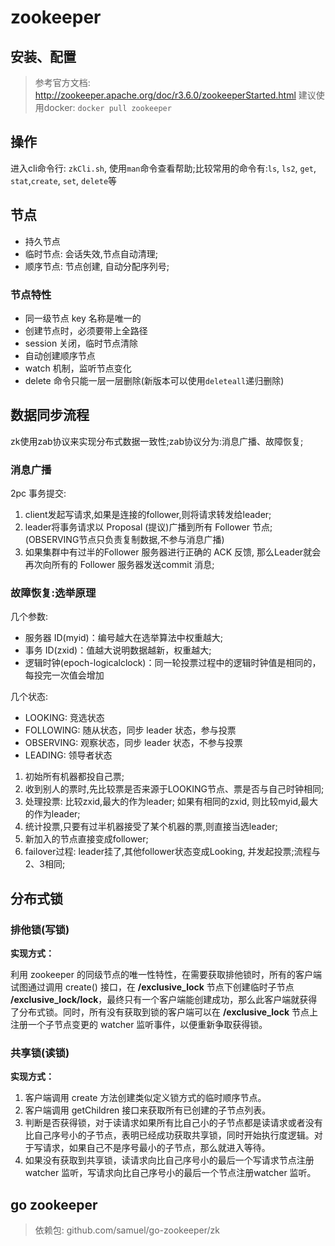 # zookeeper
## 安装、配置
> 参考官方文档: http://zookeeper.apache.org/doc/r3.6.0/zookeeperStarted.html
建议使用docker: `docker pull zookeeper`

## 操作
进入cli命令行: `zkCli.sh`, 使用`man`命令查看帮助;比较常用的命令有:`ls`, `ls2`, `get`, `stat`,`create`, `set`, `delete`等

## 节点
- 持久节点
- 临时节点: 会话失效,节点自动清理;
- 顺序节点: 节点创建, 自动分配序列号;

### 节点特性
- 同一级节点 key 名称是唯一的
- 创建节点时，必须要带上全路径
- session 关闭，临时节点清除
- 自动创建顺序节点
- watch 机制，监听节点变化
- delete 命令只能一层一层删除(新版本可以使用`deleteall`递归删除)

## 数据同步流程
zk使用zab协议来实现分布式数据一致性;zab协议分为:消息广播、故障恢复;
### 消息广播
2pc 事务提交: 
1. client发起写请求,如果是连接的follower,则将请求转发给leader;
2. leader将事务请求以 Proposal (提议)广播到所有 Follower 节点;(OBSERVING节点只负责复制数据,不参与消息广播)
3. 如果集群中有过半的Follower 服务器进行正确的 ACK 反馈, 那么Leader就会再次向所有的 Follower 服务器发送commit 消息;

### 故障恢复:选举原理
几个参数:
- 服务器 ID(myid)：编号越大在选举算法中权重越大;
- 事务 ID(zxid)：值越大说明数据越新，权重越大;
- 逻辑时钟(epoch-logicalclock)：同一轮投票过程中的逻辑时钟值是相同的，每投完一次值会增加

几个状态:
- LOOKING: 竞选状态
- FOLLOWING: 随从状态，同步 leader 状态，参与投票
- OBSERVING: 观察状态，同步 leader 状态，不参与投票
- LEADING: 领导者状态

1. 初始所有机器都投自己票;
2. 收到别人的票时,先比较票是否来源于LOOKING节点、票是否与自己时钟相同;
3. 处理投票: 比较zxid,最大的作为leader; 如果有相同的zxid, 则比较myid,最大的作为leader;
4. 统计投票,只要有过半机器接受了某个机器的票,则直接当选leader;
5. 新加入的节点直接变成follower;
6. failover过程: leader挂了,其他follower状态变成Looking, 并发起投票;流程与2、3相同;

## 分布式锁
### 排他锁(写锁)

**实现方式：**

利用 zookeeper 的同级节点的唯一性特性，在需要获取排他锁时，所有的客户端试图通过调用 create() 接口，在 **/exclusive_lock** 节点下创建临时子节点 **/exclusive_lock/lock**，最终只有一个客户端能创建成功，那么此客户端就获得了分布式锁。同时，所有没有获取到锁的客户端可以在 **/exclusive_lock** 节点上注册一个子节点变更的 watcher 监听事件，以便重新争取获得锁。

### 共享锁(读锁)

**实现方式：**

1. 客户端调用 create 方法创建类似定义锁方式的临时顺序节点。
2. 客户端调用 getChildren 接口来获取所有已创建的子节点列表。
3. 判断是否获得锁，对于读请求如果所有比自己小的子节点都是读请求或者没有比自己序号小的子节点，表明已经成功获取共享锁，同时开始执行度逻辑。对于写请求，如果自己不是序号最小的子节点，那么就进入等待。
4. 如果没有获取到共享锁，读请求向比自己序号小的最后一个写请求节点注册 watcher 监听，写请求向比自己序号小的最后一个节点注册watcher 监听。

## go zookeeper
> 依赖包: github.com/samuel/go-zookeeper/zk

